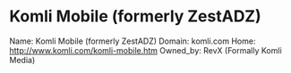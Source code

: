 
# Komli Mobile (formerly ZestADZ)

Name: Komli Mobile (formerly ZestADZ)
Domain: komli.com
Home: http://www.komli.com/komli-mobile.htm
Owned_by: RevX (Formally Komli Media)

